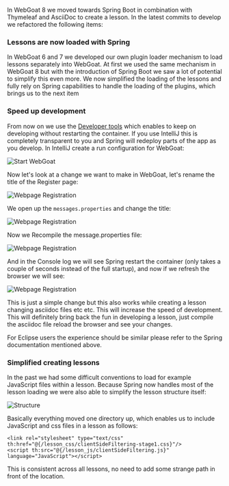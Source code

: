 In WebGoat 8 we moved towards Spring Boot in combination with Thymeleaf and AsciiDoc to create a lesson. In the latest commits to develop we refactored the following items:

### Lessons are now loaded with Spring

In WebGoat 6 and 7 we developed our own plugin loader mechanism to load lessons separately into WebGoat. At first we used the same mechanism in WebGoat 8 but with the introduction of Spring Boot we saw a lot of potential to simplify this even more. We now simplified the loading of the lessons and fully rely on Spring capabilities to handle the loading of the plugins, which brings us to the next item

### Speed up development 

From now on we use the [Developer tools](http://docs.spring.io/spring-boot/docs/current/reference/html/using-boot-devtools.html) which enables to keep on developing without restarting the container.
If you use IntelliJ this is completely transparent to you and Spring will redeploy parts of the app as you develop. In IntelliJ create a run configuration for WebGoat:

![Start WebGoat](https://raw.githubusercontent.com/wiki/WebGoat/WebGoat/images/intellij-start.png)

Now let's look at a change we want to make in WebGoat, let's rename the title of the Register page:

![Webpage Registration](https://raw.githubusercontent.com/wiki/WebGoat/WebGoat/images/intellij-1.png)

We open up the `messages.properties` and change the title:

![Webpage Registration](https://raw.githubusercontent.com/wiki/WebGoat/WebGoat/images/intellij-2.png)

Now we Recompile the message.properties file:

![Webpage Registration](https://raw.githubusercontent.com/wiki/WebGoat/WebGoat/images/intellij-3.png)

And in the Console log we will see Spring restart the container (only takes a couple of seconds instead of the full startup), and now if we refresh the browser we will see:

![Webpage Registration](https://raw.githubusercontent.com/wiki/WebGoat/WebGoat/images/intellij-4.png)

This is just a simple change but this also works while creating a lesson changing asciidoc files etc etc. This will increase the speed of development. This will definitely bring back the fun in developing a lesson, just compile the 
asciidoc file reload the browser and see your changes.

For Eclipse users the experience should be similar please refer to the Spring documentation mentioned above.


### Simplified creating lessons

In the past we had some difficult conventions to load for example JavaScript files within a lesson. Because Spring 
now handles most of the lesson loading we were also able to simplify the lesson structure itself:

![Structure](https://raw.githubusercontent.com/wiki/WebGoat/WebGoat/images/lesson-structure.png)

Basically everything moved one directory up, which enables us to include JavaScript and css files in a lesson as follows:

```
<link rel="stylesheet" type="text/css" th:href="@{/lesson_css/clientSideFiltering-stage1.css}"/>
<script th:src="@{/lesson_js/clientSideFiltering.js}" language="JavaScript"></script>
````

This is consistent across all lessons, no need to add some strange path in front of the location.





